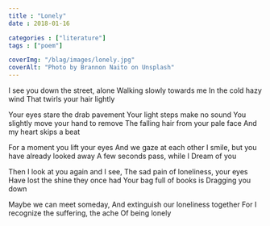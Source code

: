```yaml
---
title : "Lonely"
date : 2018-01-16

categories : ["literature"]
tags : ["poem"]

coverImg: "/blag/images/lonely.jpg"
coverAlt: "Photo by Brannon Naito on Unsplash"
---
```


I see you down the street, alone
Walking slowly towards me
In the cold hazy wind
That twirls your hair lightly

Your eyes stare the drab pavement
Your light steps make no sound
You slightly move your hand to remove
The falling hair from your pale face
And my heart skips a beat

For a moment you lift your eyes
And we gaze at each other
I smile, but you have already looked away
A few seconds pass, while I
Dream of you

Then I look at you again and I see,
The sad pain of loneliness, your eyes
Have lost the shine they once had
Your bag full of books is
Dragging you down

Maybe we can meet someday,
And extinguish our loneliness together
For I recognize the suffering, the ache
Of being lonely
